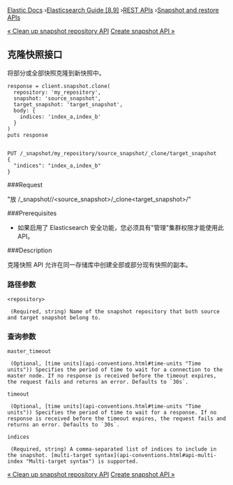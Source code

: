 

[Elastic Docs](/guide/) ›[Elasticsearch Guide [8.9]](index.md) ›[REST
APIs](rest-apis.md) ›[Snapshot and restore APIs](snapshot-restore-apis.md)

[« Clean up snapshot repository API](clean-up-snapshot-repo-api.md) [Create
snapshot API »](create-snapshot-api.md)

## 克隆快照接口

将部分或全部快照克隆到新快照中。

    
    
    response = client.snapshot.clone(
      repository: 'my_repository',
      snapshot: 'source_snapshot',
      target_snapshot: 'target_snapshot',
      body: {
        indices: 'index_a,index_b'
      }
    )
    puts response
    
    
    PUT /_snapshot/my_repository/source_snapshot/_clone/target_snapshot
    {
      "indices": "index_a,index_b"
    }

###Request

"放 /_snapshot/<repository>/<source_snapshot>/_clone<target_snapshot>/"

###Prerequisites

* 如果启用了 Elasticsearch 安全功能，您必须具有"管理"集群权限才能使用此 API。

###Description

克隆快照 API 允许在同一存储库中创建全部或部分现有快照的副本。

### 路径参数

`<repository>`

     (Required, string) Name of the snapshot repository that both source and target snapshot belong to. 

### 查询参数

`master_timeout`

     (Optional, [time units](api-conventions.html#time-units "Time units")) Specifies the period of time to wait for a connection to the master node. If no response is received before the timeout expires, the request fails and returns an error. Defaults to `30s`. 
`timeout`

     (Optional, [time units](api-conventions.html#time-units "Time units")) Specifies the period of time to wait for a response. If no response is received before the timeout expires, the request fails and returns an error. Defaults to `30s`. 
`indices`

     (Required, string) A comma-separated list of indices to include in the snapshot. [multi-target syntax](api-conventions.html#api-multi-index "Multi-target syntax") is supported. 

[« Clean up snapshot repository API](clean-up-snapshot-repo-api.md) [Create
snapshot API »](create-snapshot-api.md)
